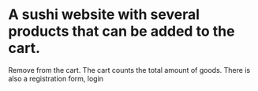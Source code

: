 # A sushi website with several products that can be added to the cart. 
Remove from the cart. 
The cart counts the total amount of goods.
There is also a registration form, login 
